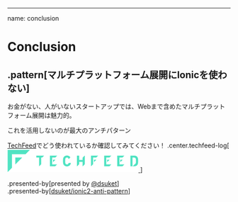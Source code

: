 ---
name: conclusion

# Conclusion

## .pattern[マルチプラットフォーム展開にIonicを使わない]
お金がない、人がいないスタートアップでは、Webまで含めたマルチプラットフォーム展開は魅力的。

これを活用しないのが最大のアンチパターン

[TechFeed](https://techfeed.io)でどう使われているか確認してみてください！
.center.techfeed-log[[
  ![TechFeed Icon](./img/logo-app-and-text.png)
](https://techfeed.io)]

.presented-by[presented by [@dsuket](https://twitter.com/dsuket)]  
.presented-by[[dsuket/ionic2-anti-pattern](https://github.com/dsuket/ionic2-anti-pattern)]
